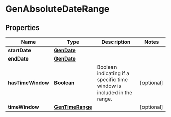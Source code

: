 # GenAbsoluteDateRange

## Properties
Name | Type | Description | Notes
------------ | ------------- | ------------- | -------------
**startDate** | [**GenDate**](GenDate.md) |  | 
**endDate** | [**GenDate**](GenDate.md) |  | 
**hasTimeWindow** | **Boolean** | Boolean indicating if a specific time window is included in the range. |  [optional]
**timeWindow** | [**GenTimeRange**](GenTimeRange.md) |  |  [optional]
